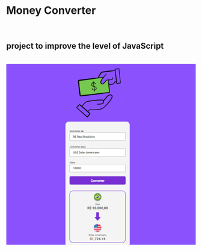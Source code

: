 <h1>Money Converter</h1>
<br>
<h2>project to improve the level of JavaScript </h2>
<br>
<img src="./assets\Captura de tela 2024-11-27 001958.png">
